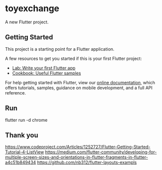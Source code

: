 # toyexchange

A new Flutter project.

## Getting Started

This project is a starting point for a Flutter application.

A few resources to get you started if this is your first Flutter project:

- [Lab: Write your first Flutter app](https://flutter.dev/docs/get-started/codelab)
- [Cookbook: Useful Flutter samples](https://flutter.dev/docs/cookbook)

For help getting started with Flutter, view our
[online documentation](https://flutter.dev/docs), which offers tutorials,
samples, guidance on mobile development, and a full API reference.

## Run

flutter run -d chrome

## Thank you
https://www.codeproject.com/Articles/1252727/Flutter-Getting-Started-Tutorial-4-ListView
https://medium.com/flutter-community/developing-for-multiple-screen-sizes-and-orientations-in-flutter-fragments-in-flutter-a4c51b849434
https://github.com/nb312/flutter-layouts-exampls